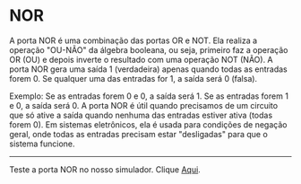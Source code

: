 # NOR

A porta NOR é uma combinação das portas OR e NOT. Ela realiza a operação "OU-NÃO" da álgebra booleana, ou seja, primeiro faz a operação OR (OU) e depois inverte o resultado com uma operação NOT (NÃO). A porta NOR gera uma saída 1 (verdadeira) apenas quando todas as entradas forem 0. Se qualquer uma das entradas for 1, a saída será 0 (falsa).

Exemplo:
Se as entradas forem 0 e 0, a saída será 1.
Se as entradas forem 1 e 0, a saída será 0.
A porta NOR é útil quando precisamos de um circuito que só ative a saída quando nenhuma das entradas estiver ativa (todas forem 0). Em sistemas eletrônicos, ela é usada para condições de negação geral, onde todas as entradas precisam estar "desligadas" para que o sistema funcione.

---

Teste a porta NOR no nosso simulador. Clique [Aqui](https://umbarril.github.io/logic-simulator).